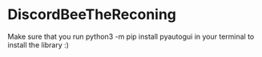 # DiscordBeeTheReconing

Make sure that you run python3 -m pip install pyautogui in your terminal to install the library :)
